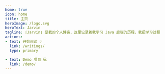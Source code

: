 ```yaml
---
home: true
icon: home
title: 主页
heroImage: /logo.svg
heroText: Jarvin
tagline: ⌈Jarvin⌋ 是我的个人博客，这里记录着我学习 Java 后端的历程，我把学习过程中做的笔记组织成了博客文章，希望有助于形成自己的知识体系，也希望帮助有同样困扰的你🤓
actions:
- text: 开始阅读 💡
  link: /writings/
  type: primary

- text: Demo 项目 💻
  link: /demo/
---
```

